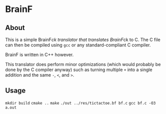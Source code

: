 # BrainF

## About

This is a simple BrainF*ck translator that translates BrainF*ck to C.
The C file can then be compiled using `gcc` or any standard-compliant C compiler.

BrainF is written in C++ however.

This translator does perform minor optimizations (which would probably be done by
the C compiler anyway) such as turning multiple `+` into a single addition and
the same `-`, `<`, and `>`.

## Usage
`mkdir build`
`cmake ..`
`make`
`./out ../res/tictactoe.bf bf.c`
`gcc bf.c -O3`
`a.out`
